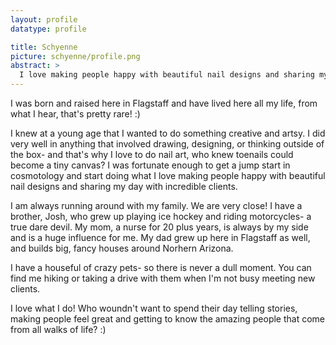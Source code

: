 ```yaml
---
layout: profile
datatype: profile

title: Schyenne
picture: schyenne/profile.png
abstract: >
  I love making people happy with beautiful nail designs and sharing my day with incredible clients!
---
```



I was born and raised here in Flagstaff and have lived here all my life, from what I hear, that's pretty rare! :)

I knew at a young age that I wanted to do something creative and artsy. I did very well in anything that involved drawing, designing, or thinking outside of the box- and that's why I love to do nail art, who knew toenails could become a tiny canvas? I was fortunate enough to get a jump start in cosmotology and start doing what I love making people happy with beautiful nail designs and sharing my day with incredible clients.

I am always running around with my family. We are very close! I have a brother, Josh, who grew up playing ice hockey and riding motorcycles- a true dare devil. My mom, a nurse for 20 plus years, is always by my side and is a huge influence for me. My dad grew up here in Flagstaff as well, and builds big, fancy houses around Norhern Arizona.

I have a houseful of crazy pets- so there is never a dull moment. You can find me hiking or taking a drive with them when I'm not busy meeting new clients.

I love what I do! Who woundn't want to spend their day telling stories, making people feel great and getting to know the amazing people that come from all walks of life? :)
